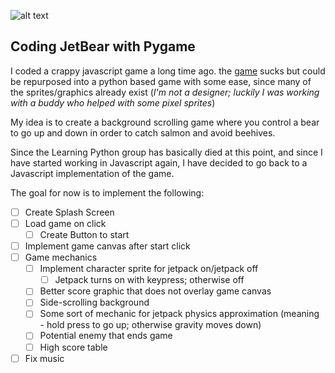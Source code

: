 ![alt text](http://www.bocifious.com/images/gallery/jetbear_big.png "JetBear! The Game!")

## Coding JetBear with Pygame

I coded a crappy javascript game a long time ago.  the [game](http://www.bocifious.com/jetbear.html) sucks but could be repurposed into a python based game with some ease, since many of the sprites/graphics already exist (_I'm not a designer; luckily I was working with a buddy who helped with some pixel sprites_)

My idea is to create a background scrolling game where you control a bear to go up and down in order to catch salmon and avoid beehives.

Since the Learning Python group has basically died at this point, and since I have started working in Javascript again, I have decided to go back to a Javascript implementation of the game.  

The goal for now is to implement the following:

* [ ] Create Splash Screen
* [ ] Load game on click
    * [ ] Create Button to start
* [ ] Implement game canvas after start click
* [ ] Game mechanics
    * [ ] Implement character sprite for jetpack on/jetpack off
        * [ ] Jetpack turns on with keypress; otherwise off
    * [ ] Better score graphic that does not overlay game canvas
    * [ ] Side-scrolling background
    * [ ] Some sort of mechanic for jetpack physics approximation (meaning - hold press to go up; otherwise gravity moves down)
    * [ ] Potential enemy that ends game
    * [ ] High score table
* [ ] Fix music